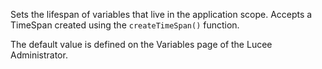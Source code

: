 Sets the lifespan of variables that live in the application scope. Accepts a TimeSpan created using the `createTimeSpan()` function.

The default value is defined on the Variables page of the Lucee Administrator.
